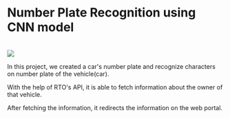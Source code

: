 
<h1 align="centre" > Number Plate Recognition using CNN model </h1>
<br>
<img src = 
<br>
<p> In this project, we created a car's number plate and recognize characters on number plate of the vehicle(car).</p>
<p> With the help of RTO's API, it is able to fetch information about the owner of that vehicle.</p>
<p> After fetching the information, it redirects the information on the web portal.</p>
